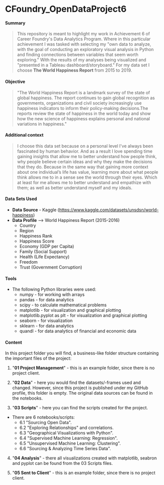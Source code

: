 # CFoundry_OpenDataProject6

#### Summary
> This repository is meant to highlight my work in Achievement 6 of Career Foundry's Data Analytics Program. Where in this particular achievement I was tasked with selecting my "own data to analyze, with the goal of conducting an exploratory visual analysis in Python and finding connections between variables that seem worth exploring." With the results of my analyses being visualized and "presented in a Tableau dashboard/storyboard." For my data set I choose **The World Happiness Report** from 2015 to 2019.

#### Objective
> "The World Happiness Report is a landmark survey of the state of global happiness. The report continues to gain global recognition as governments, organizations and civil society increasingly use happiness indicators to inform their policy-making decisions.The reports review the state of happiness in the world today and show how the new science of happiness explains personal and national variations in happiness."

#### Additional context
> I choose this data set because on a personal level I've always been fascinated by human behavior. And as a result I love spending time gaining insights that allow me to better understand how people think, why people believe certain ideas and why they make the decisions that they do. Because in the same way that gaining more context about one individual’s life has value, learning more about what people think allows me to in a sense see the world through their eyes. Which at least for me allows me to better understand and empathize with them; as well as better understand myself and my ideals. 

#### Data Sets Used 
- **Data Source** - Kaggle (https://www.kaggle.com/datasets/unsdsn/world-happiness) 
- **Data Profile** --> World Happiness Report (2015-2016)
  - Country
  - Region
  - Happiness Rank
  - Happiness Score
  - Economy (GDP per Capita)
  - Family (Social Support)
  - Health (Life Expectancy)
  - Freedom
  - Trust (Government Corruption)

#### Tools
- The following Python libraries were used:
  - numpy - for working with arrays
  - pandas - for data analytics
  - scipy - to calculate mathematical problems
  - matplotlib - for visualization and graphical plotting
  - matplotlib.pyplot as plt - for visualization and graphical plotting
  - seaborn - for visualization
  - sklearn - for data analytics
  - quandl - for data analytics of financial and economic data

#### Content
In this project folder you will find, a business-like folder structure containing the important files of the project:

1. "**01 Project Management**" - this is an example folder, since there is no project client.

2. "**02 Data**" - here you would find the datasets/-frames used and changed. However, since this project is published under my GitHub profile, this folder is empty. The original data sources can be found in the notebooks.

3. "**03 Scripts**" - here you can find the scripts created for the project.
  - There are 6 notebooks/scripts:
    - 6.1 "Sourcing Open Data".
    - 6.2 "Exploring Relationships" and correlations.
    - 6.3 "Geographical Visualizations with Python".
    - 6.4 "Supervised Machine Learning: Regression".
    - 6.5 "Unsupervised Machine Learning: Clustering".
    - 6.6 "Sourcing & Analyzing Time Series Data".

4. "**04 Analysis**" - there all visualizations created with matplotlib, seabron and pyplot can be found from the 03 Scripts files. 

5. "**05 Sent to Client**" - this is an example folder, since there is no project client.
